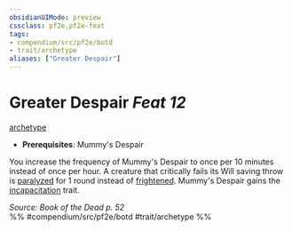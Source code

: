 ```yaml
---
obsidianUIMode: preview
cssclass: pf2e,pf2e-feat
tags:
- compendium/src/pf2e/botd
- trait/archetype
aliases: ["Greater Despair"]
---
```

# Greater Despair  *Feat 12*  
[archetype](/rules/traits/archetype.md)  

- **Prerequisites**: Mummy's Despair

You increase the frequency of Mummy's Despair to once per 10 minutes instead of once per hour. A creature that critically fails its Will saving throw is [paralyzed](/rules/conditions.md#Paralyzed) for 1 round instead of [frightened](/rules/conditions.md#Frightened). Mummy's Despair gains the [incapacitation](/rules/traits/incapacitation.md) trait.

*Source: Book of the Dead p. 52*  
%% #compendium/src/pf2e/botd #trait/archetype %%